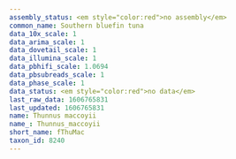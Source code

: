 ```yaml
---
assembly_status: <em style="color:red">no assembly</em>
common_name: Southern bluefin tuna
data_10x_scale: 1
data_arima_scale: 1
data_dovetail_scale: 1
data_illumina_scale: 1
data_pbhifi_scale: 1.0694
data_pbsubreads_scale: 1
data_phase_scale: 1
data_status: <em style="color:red">no data</em>
last_raw_data: 1606765831
last_updated: 1606765831
name: Thunnus maccoyii
name_: Thunnus_maccoyii
short_name: fThuMac
taxon_id: 8240
---
```

